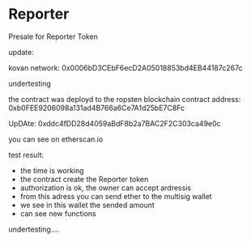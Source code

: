 # Reporter

Presale for Reporter Token

update: 

kovan network: 0x0006bD3CEbF6ecD2A05018853bd4EB44187c267c

undertesting

the contract was deployd to the ropsten blockchain
contract address: 
0xb0FEE9206098a131ad4B766a6Ce7A1d25bE7C8Fc

UpDAte:  0xddc4fDD28d4059aBdF8b2a7BAC2F2C303ca49e0c

you can see on etherscan.io

test result: 

- the time is working
- the contract create the Reporter token
- authorization is ok, the owner can accept  ardressis
- from this adress you can send ether to the multisig wallet
- we see in this wallet the sended amount
- can see new functions

undertesting....









